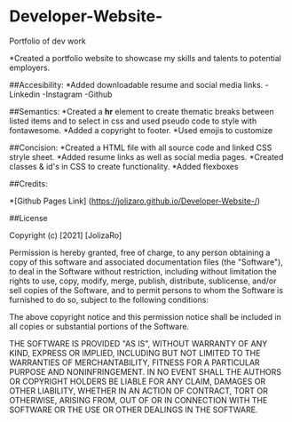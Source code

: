 # Developer-Website-
Portfolio of dev work 

*Created a portfolio website to showcase my skills and talents to potential employers. 

##Accesibility:
*Added downloadable resume and social media links. 
-Linkedin 
-Instagram 
-Github

##Semantics:
*Created a **hr** element to create thematic breaks between listed items and to select in css and used pseudo code to style with fontawesome. 
*Added a copyright to footer.
*Used emojis to customize 



##Concision:
*Created a HTML file with all source code and linked CSS stryle sheet. 
*Added resume links as well as social media pages. 
*Created classes & id's in CSS to create functionality.
*Added flexboxes 

##Credits: 


*[Github Pages Link] (https://jolizaro.github.io/Developer-Website-/)

##License

Copyright (c) [2021] [JolizaRo]

Permission is hereby granted, free of charge, to any person obtaining a copy of this software and associated documentation files (the "Software"), to deal in the Software without restriction, including without limitation the rights to use, copy, modify, merge, publish, distribute, sublicense, and/or sell copies of the Software, and to permit persons to whom the Software is furnished to do so, subject to the following conditions:

The above copyright notice and this permission notice shall be included in all copies or substantial portions of the Software.

THE SOFTWARE IS PROVIDED "AS IS", WITHOUT WARRANTY OF ANY KIND, EXPRESS OR IMPLIED, INCLUDING BUT NOT LIMITED TO THE WARRANTIES OF MERCHANTABILITY, FITNESS FOR A PARTICULAR PURPOSE AND NONINFRINGEMENT. IN NO EVENT SHALL THE AUTHORS OR COPYRIGHT HOLDERS BE LIABLE FOR ANY CLAIM, DAMAGES OR OTHER LIABILITY, WHETHER IN AN ACTION OF CONTRACT, TORT OR OTHERWISE, ARISING FROM, OUT OF OR IN CONNECTION WITH THE SOFTWARE OR THE USE OR OTHER DEALINGS IN THE SOFTWARE.
